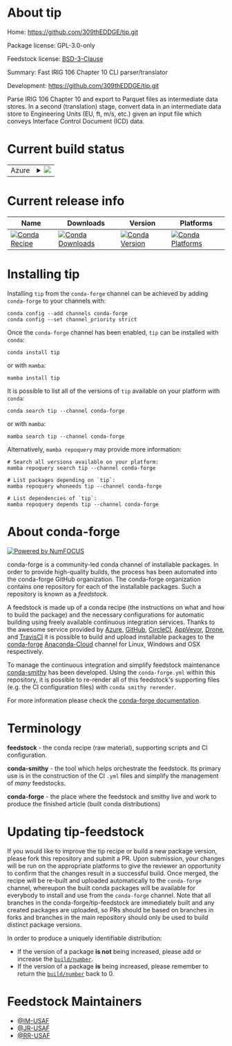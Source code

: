 About tip
=========

Home: https://github.com/309thEDDGE/tip.git

Package license: GPL-3.0-only

Feedstock license: [BSD-3-Clause](https://github.com/conda-forge/tip-feedstock/blob/main/LICENSE.txt)

Summary: Fast IRIG 106 Chapter 10 CLI parser/translator

Development: https://github.com/309thEDDGE/tip.git

Parse IRIG 106 Chapter 10 and export to Parquet files as intermediate data stores.
In a second (translation) stage, convert data in an intermediate data store to Engineering Units
(EU, ft, m/s, etc.) given an input file which conveys Interface Control Document
(ICD) data.


Current build status
====================


<table>
    
  <tr>
    <td>Azure</td>
    <td>
      <details>
        <summary>
          <a href="https://dev.azure.com/conda-forge/feedstock-builds/_build/latest?definitionId=18071&branchName=main">
            <img src="https://dev.azure.com/conda-forge/feedstock-builds/_apis/build/status/tip-feedstock?branchName=main">
          </a>
        </summary>
        <table>
          <thead><tr><th>Variant</th><th>Status</th></tr></thead>
          <tbody><tr>
              <td>linux_64_arrow_cpp6.0.2</td>
              <td>
                <a href="https://dev.azure.com/conda-forge/feedstock-builds/_build/latest?definitionId=18071&branchName=main">
                  <img src="https://dev.azure.com/conda-forge/feedstock-builds/_apis/build/status/tip-feedstock?branchName=main&jobName=linux&configuration=linux%20linux_64_arrow_cpp6.0.2" alt="variant">
                </a>
              </td>
            </tr><tr>
              <td>linux_64_arrow_cpp7.0.1</td>
              <td>
                <a href="https://dev.azure.com/conda-forge/feedstock-builds/_build/latest?definitionId=18071&branchName=main">
                  <img src="https://dev.azure.com/conda-forge/feedstock-builds/_apis/build/status/tip-feedstock?branchName=main&jobName=linux&configuration=linux%20linux_64_arrow_cpp7.0.1" alt="variant">
                </a>
              </td>
            </tr><tr>
              <td>linux_64_arrow_cpp8.0.1</td>
              <td>
                <a href="https://dev.azure.com/conda-forge/feedstock-builds/_build/latest?definitionId=18071&branchName=main">
                  <img src="https://dev.azure.com/conda-forge/feedstock-builds/_apis/build/status/tip-feedstock?branchName=main&jobName=linux&configuration=linux%20linux_64_arrow_cpp8.0.1" alt="variant">
                </a>
              </td>
            </tr><tr>
              <td>linux_64_arrow_cpp9.0.0</td>
              <td>
                <a href="https://dev.azure.com/conda-forge/feedstock-builds/_build/latest?definitionId=18071&branchName=main">
                  <img src="https://dev.azure.com/conda-forge/feedstock-builds/_apis/build/status/tip-feedstock?branchName=main&jobName=linux&configuration=linux%20linux_64_arrow_cpp9.0.0" alt="variant">
                </a>
              </td>
            </tr><tr>
              <td>win_64_arrow_cpp6.0.2</td>
              <td>
                <a href="https://dev.azure.com/conda-forge/feedstock-builds/_build/latest?definitionId=18071&branchName=main">
                  <img src="https://dev.azure.com/conda-forge/feedstock-builds/_apis/build/status/tip-feedstock?branchName=main&jobName=win&configuration=win%20win_64_arrow_cpp6.0.2" alt="variant">
                </a>
              </td>
            </tr><tr>
              <td>win_64_arrow_cpp7.0.1</td>
              <td>
                <a href="https://dev.azure.com/conda-forge/feedstock-builds/_build/latest?definitionId=18071&branchName=main">
                  <img src="https://dev.azure.com/conda-forge/feedstock-builds/_apis/build/status/tip-feedstock?branchName=main&jobName=win&configuration=win%20win_64_arrow_cpp7.0.1" alt="variant">
                </a>
              </td>
            </tr><tr>
              <td>win_64_arrow_cpp8.0.1</td>
              <td>
                <a href="https://dev.azure.com/conda-forge/feedstock-builds/_build/latest?definitionId=18071&branchName=main">
                  <img src="https://dev.azure.com/conda-forge/feedstock-builds/_apis/build/status/tip-feedstock?branchName=main&jobName=win&configuration=win%20win_64_arrow_cpp8.0.1" alt="variant">
                </a>
              </td>
            </tr><tr>
              <td>win_64_arrow_cpp9.0.0</td>
              <td>
                <a href="https://dev.azure.com/conda-forge/feedstock-builds/_build/latest?definitionId=18071&branchName=main">
                  <img src="https://dev.azure.com/conda-forge/feedstock-builds/_apis/build/status/tip-feedstock?branchName=main&jobName=win&configuration=win%20win_64_arrow_cpp9.0.0" alt="variant">
                </a>
              </td>
            </tr>
          </tbody>
        </table>
      </details>
    </td>
  </tr>
</table>

Current release info
====================

| Name | Downloads | Version | Platforms |
| --- | --- | --- | --- |
| [![Conda Recipe](https://img.shields.io/badge/recipe-tip-green.svg)](https://anaconda.org/conda-forge/tip) | [![Conda Downloads](https://img.shields.io/conda/dn/conda-forge/tip.svg)](https://anaconda.org/conda-forge/tip) | [![Conda Version](https://img.shields.io/conda/vn/conda-forge/tip.svg)](https://anaconda.org/conda-forge/tip) | [![Conda Platforms](https://img.shields.io/conda/pn/conda-forge/tip.svg)](https://anaconda.org/conda-forge/tip) |

Installing tip
==============

Installing `tip` from the `conda-forge` channel can be achieved by adding `conda-forge` to your channels with:

```
conda config --add channels conda-forge
conda config --set channel_priority strict
```

Once the `conda-forge` channel has been enabled, `tip` can be installed with `conda`:

```
conda install tip
```

or with `mamba`:

```
mamba install tip
```

It is possible to list all of the versions of `tip` available on your platform with `conda`:

```
conda search tip --channel conda-forge
```

or with `mamba`:

```
mamba search tip --channel conda-forge
```

Alternatively, `mamba repoquery` may provide more information:

```
# Search all versions available on your platform:
mamba repoquery search tip --channel conda-forge

# List packages depending on `tip`:
mamba repoquery whoneeds tip --channel conda-forge

# List dependencies of `tip`:
mamba repoquery depends tip --channel conda-forge
```


About conda-forge
=================

[![Powered by
NumFOCUS](https://img.shields.io/badge/powered%20by-NumFOCUS-orange.svg?style=flat&colorA=E1523D&colorB=007D8A)](https://numfocus.org)

conda-forge is a community-led conda channel of installable packages.
In order to provide high-quality builds, the process has been automated into the
conda-forge GitHub organization. The conda-forge organization contains one repository
for each of the installable packages. Such a repository is known as a *feedstock*.

A feedstock is made up of a conda recipe (the instructions on what and how to build
the package) and the necessary configurations for automatic building using freely
available continuous integration services. Thanks to the awesome service provided by
[Azure](https://azure.microsoft.com/en-us/services/devops/), [GitHub](https://github.com/),
[CircleCI](https://circleci.com/), [AppVeyor](https://www.appveyor.com/),
[Drone](https://cloud.drone.io/welcome), and [TravisCI](https://travis-ci.com/)
it is possible to build and upload installable packages to the
[conda-forge](https://anaconda.org/conda-forge) [Anaconda-Cloud](https://anaconda.org/)
channel for Linux, Windows and OSX respectively.

To manage the continuous integration and simplify feedstock maintenance
[conda-smithy](https://github.com/conda-forge/conda-smithy) has been developed.
Using the ``conda-forge.yml`` within this repository, it is possible to re-render all of
this feedstock's supporting files (e.g. the CI configuration files) with ``conda smithy rerender``.

For more information please check the [conda-forge documentation](https://conda-forge.org/docs/).

Terminology
===========

**feedstock** - the conda recipe (raw material), supporting scripts and CI configuration.

**conda-smithy** - the tool which helps orchestrate the feedstock.
                   Its primary use is in the construction of the CI ``.yml`` files
                   and simplify the management of *many* feedstocks.

**conda-forge** - the place where the feedstock and smithy live and work to
                  produce the finished article (built conda distributions)


Updating tip-feedstock
======================

If you would like to improve the tip recipe or build a new
package version, please fork this repository and submit a PR. Upon submission,
your changes will be run on the appropriate platforms to give the reviewer an
opportunity to confirm that the changes result in a successful build. Once
merged, the recipe will be re-built and uploaded automatically to the
`conda-forge` channel, whereupon the built conda packages will be available for
everybody to install and use from the `conda-forge` channel.
Note that all branches in the conda-forge/tip-feedstock are
immediately built and any created packages are uploaded, so PRs should be based
on branches in forks and branches in the main repository should only be used to
build distinct package versions.

In order to produce a uniquely identifiable distribution:
 * If the version of a package **is not** being increased, please add or increase
   the [``build/number``](https://docs.conda.io/projects/conda-build/en/latest/resources/define-metadata.html#build-number-and-string).
 * If the version of a package **is** being increased, please remember to return
   the [``build/number``](https://docs.conda.io/projects/conda-build/en/latest/resources/define-metadata.html#build-number-and-string)
   back to 0.

Feedstock Maintainers
=====================

* [@IM-USAF](https://github.com/IM-USAF/)
* [@JR-USAF](https://github.com/JR-USAF/)
* [@RR-USAF](https://github.com/RR-USAF/)

